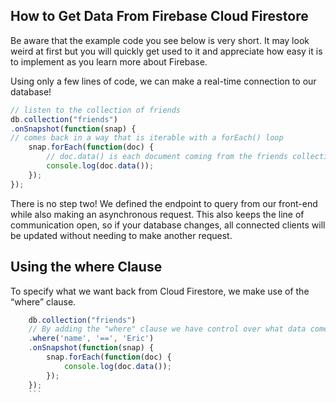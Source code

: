 ## How to Get Data From Firebase Cloud Firestore
Be aware that the example code you see below is very short. It may look weird at first but you will quickly get used to it and appreciate how easy it is to implement as you learn more about Firebase.

Using only a few lines of code, we can make a real-time connection to our database!

```javascript
// listen to the collection of friends
db.collection("friends")
.onSnapshot(function(snap) {
// comes back in a way that is iterable with a forEach() loop
	snap.forEach(function(doc) {
		// doc.data() is each document coming from the friends collection
		console.log(doc.data());
	});
});
```

There is no step two! We defined the endpoint to query from our front-end while also making an asynchronous request. This also keeps the line of communication open, so if your database changes, all connected clients will be updated without needing to make another request.

## Using the where Clause
To specify what we want back from Cloud Firestore, we make use of the “where” clause.

```javascript
	db.collection("friends")
    // By adding the "where" clause we have control over what data comes back
	.where('name', '==', 'Eric')
    .onSnapshot(function(snap) {
        snap.forEach(function(doc) {
            console.log(doc.data());
        });
    });
    ```